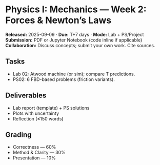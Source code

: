 # Physics I: Mechanics — Week 2: Forces & Newton’s Laws
**Released:** 2025-09-09 · **Due:** T+7 days · **Mode:** Lab + PS/Project  
**Submission:** PDF or Jupyter Notebook (code inline if applicable)  
**Collaboration:** Discuss concepts; submit your own work. Cite sources.
## Tasks
- Lab 02: Atwood machine (or sim); compare T predictions.
- PS02: 6 FBD-based problems (friction variants).
## Deliverables
- Lab report (template) + PS solutions
- Plots with uncertainty
- Reflection (≤150 words)

## Grading
- Correctness — 60%  
- Method & Clarity — 30%  
- Presentation — 10%
